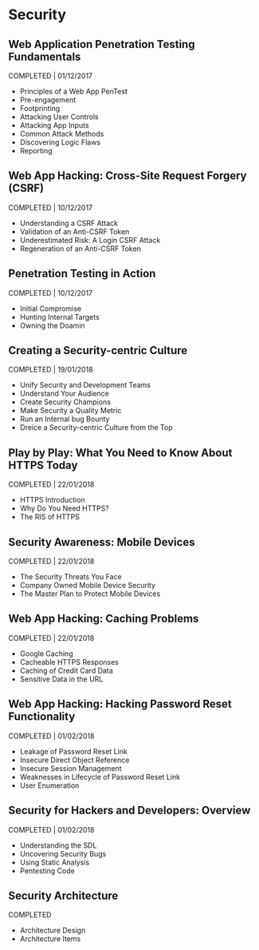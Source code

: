 # Security

## Web Application Penetration Testing Fundamentals
COMPLETED | 01/12/2017
- Principles of a Web App PenTest
- Pre-engagement
- Footprinting
- Attacking User Controls
- Attacking App Inputs
- Common Attack Methods
- Discovering Logic Flaws
- Reporting

## Web App Hacking: Cross-Site Request Forgery (CSRF)
COMPLETED | 10/12/2017
- Understanding a CSRF Attack
- Validation of an Anti-CSRF Token
- Underestimated Risk: A Login CSRF Attack
- Regeneration of an Anti-CSRF Token

## Penetration Testing in Action
COMPLETED | 10/12/2017
- Initial Compromise
- Hunting Internal Targets
- Owning the Doamin

## Creating a Security-centric Culture
COMPLETED | 19/01/2018
- Unify Security and Development Teams
- Understand Your Audience
- Create Security Champions
- Make Security a Quality Metric
- Run an Internal bug Bounty
- Dreice a Security-centric Culture from the Top

## Play by Play: What You Need to Know About HTTPS Today
COMPLETED | 22/01/2018
- HTTPS Introduction
- Why Do You Need HTTPS?
- The RIS of HTTPS

## Security Awareness: Mobile Devices
COMPLETED | 22/01/2018
- The Security Threats You Face
- Company Owned Mobile Device Security
- The Master Plan to Protect Mobile Devices

## Web App Hacking: Caching Problems
COMPLETED | 22/01/2018
- Google Caching
- Cacheable HTTPS Responses
- Caching of Credit Card Data
- Sensitive Data in the URL

## Web App Hacking: Hacking Password Reset Functionality
COMPLETED | 01/02/2018
- Leakage of Password Reset Link
- Insecure Direct Object Reference
- Insecure Session Management
- Weaknesses in Lifecycle of Password Reset Link
- User Enumeration

## Security for Hackers and Developers: Overview
COMPLETED | 01/02/2018
- Understanding the SDL
- Uncovering Security Bugs
- Using Static Analysis
- Pentesting Code

## Security Architecture
COMPLETED
- Architecture Design
- Architecture Items
